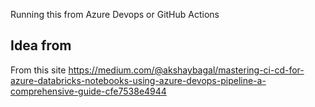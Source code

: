 Running this from Azure Devops or GitHub Actions
## Idea from 
From this site https://medium.com/@akshaybagal/mastering-ci-cd-for-azure-databricks-notebooks-using-azure-devops-pipeline-a-comprehensive-guide-cfe7538e4944

